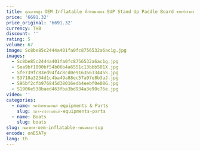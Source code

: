 ```yaml
---
title: คุณภาพสูง OEM Inflatable ที่กําหนดเอง SUP Stand Up Paddle Board ขายส่งราคา Inflatable Isup Paddleboard
price: '6691.32'
price_original: '6691.32'
currency: THB
discount: ''
rating: 5
volume: 67
image: Sc8be85c2444a401fa0fc8756532a6ac1g.jpg
images:
  - Sc8be85c2444a401fa0fc8756532a6ac1g.jpg
  - Sea9bf1000bf54b06b4a6551c13bbb501X.jpg
  - Sfe739fc83ed94f4c8cd0e91635633445S.jpg
  - S3710a3234d1c4ba49a88ec57a97e8b3aJ.jpg
  - S96bf2cfb976845d38016edb4eebf0e08G.jpg
  - S1906e538baed463fba3bd934a3e90c76e.jpg
video: ''
categories:
  - name: รถจักรยานยนต์ equipments & Parts
    slug: รถจ-กรยานยนต-equipments-parts
  - name: Boats
    slug: boats
slug: ณภาพส-oem-inflatable-าหนดเอง-sup
encode: onE5A7y
lang: th
---
```

  
